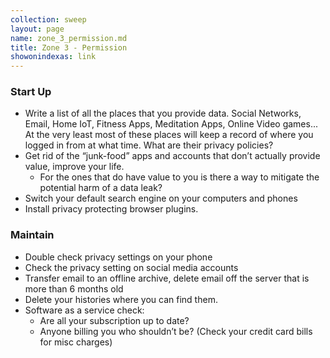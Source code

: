 ```yaml
---
collection: sweep
layout: page
name: zone_3_permission.md
title: Zone 3 - Permission
showonindexas: link
---
```


### Start Up
- Write a list of all the places that you provide data. Social Networks, Email, Home IoT, Fitness Apps, Meditation Apps, Online Video games... At the very least most of these places will keep a record of where you logged in from at what time. What are their privacy policies?
- Get rid of the “junk-food” apps and accounts that don’t actually provide value, improve your life.
  - For the ones that do have value to you is there a way to mitigate the potential harm of a data leak? 
- Switch your default search engine on your computers and phones
- Install privacy protecting browser plugins.

### Maintain
- Double check privacy settings on your phone
- Check the privacy setting on social media accounts
- Transfer email to an offline archive, delete email off the server that is more than 6 months old
- Delete your histories where you can find them.
- Software as a service check:
    -   Are all your subscription up to date?
    -   Anyone billing you who shouldn’t be? (Check your credit card bills for misc charges)
